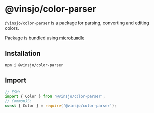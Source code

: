 # @vinsjo/color-parser

`@vinsjo/color-parser` is a package for parsing, converting and editing colors.

Package is bundled using [microbundle](https://www.npmjs.com/package/microbundle)

## Installation

`npm i @vinsjo/color-parser`

## Import

```js
// ESM:
import { Color } from '@vinsjo/color-parser';
// CommonJS:
const { Color } = require('@vinsjo/color-parser');
```